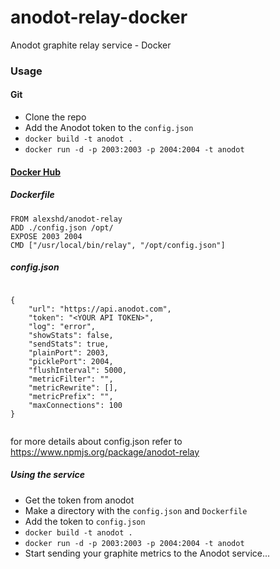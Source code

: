 anodot-relay-docker
===================

Anodot graphite relay service - Docker 

### Usage

#### Git

- Clone the repo
- Add the Anodot token to the `config.json`  
- `docker build -t anodot .`
- `docker run -d -p 2003:2003 -p 2004:2004 -t anodot`

#### [Docker Hub](https://registry.hub.docker.com/u/alexshd/anodot-relay/) 

##### Dockerfile
```
FROM alexshd/anodot-relay 
ADD ./config.json /opt/
EXPOSE 2003 2004
CMD ["/usr/local/bin/relay", "/opt/config.json"]
```

##### config.json
```

{
    "url": "https://api.anodot.com",
    "token": "<YOUR API TOKEN>",
    "log": "error",
    "showStats": false,
    "sendStats": true,
    "plainPort": 2003,
    "picklePort": 2004,
    "flushInterval": 5000,
    "metricFilter": "",
    "metricRewrite": [],
    "metricPrefix": "",
    "maxConnections": 100
}


```

for more details about config.json refer to https://www.npmjs.org/package/anodot-relay

##### Using the service 
- Get the token from anodot
- Make a directory with the `config.json` and `Dockerfile`
- Add the token to `config.json` 
-  `docker build -t anodot .` 
- `docker run -d -p 2003:2003 -p 2004:2004 -t anodot`
- Start sending your graphite metrics to the Anodot service...
